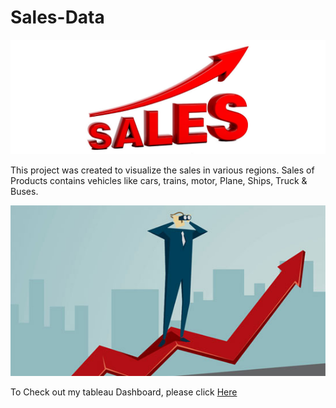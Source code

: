 # Sales-Data


![enter image description here](https://github.com/Sheetal-55/Sales-Data/blob/main/sales-success-featured-image-1100x400.jpg)

This project was created to visualize the sales in various regions.
Sales of Products contains vehicles like cars, trains, motor, Plane, Ships, Truck & Buses.

![enter image description here](https://github.com/Sheetal-55/Sales-Data/blob/main/forecast.jpg)

To Check out my tableau Dashboard, please click [Here](https://public.tableau.com/views/Sales_twbx_16041628657510/Dashboard4?:language=en&:display_count=y&:origin=viz_share_link)
